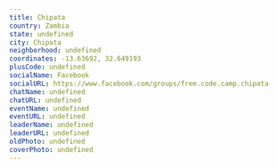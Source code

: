 ```yaml
---
title: Chipata
country: Zambia
state: undefined
city: Chipata
neighborhood: undefined
coordinates: -13.63692, 32.649193
plusCode: undefined
socialName: Facebook
socialURL: https://www.facebook.com/groups/free.code.camp.chipata
chatName: undefined
chatURL: undefined
eventName: undefined
eventURL: undefined
leaderName: undefined
leaderURL: undefined
oldPhoto: undefined
coverPhoto: undefined
---
```

